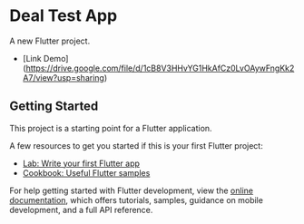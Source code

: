 # Deal Test App

A new Flutter project.

- [Link Demo] (https://drive.google.com/file/d/1cB8V3HHvYG1HkAfCz0LvOAywFngKk2A7/view?usp=sharing) 

## Getting Started

This project is a starting point for a Flutter application.

A few resources to get you started if this is your first Flutter project:

- [Lab: Write your first Flutter app](https://docs.flutter.dev/get-started/codelab)
- [Cookbook: Useful Flutter samples](https://docs.flutter.dev/cookbook)

For help getting started with Flutter development, view the
[online documentation](https://docs.flutter.dev/), which offers tutorials,
samples, guidance on mobile development, and a full API reference.
